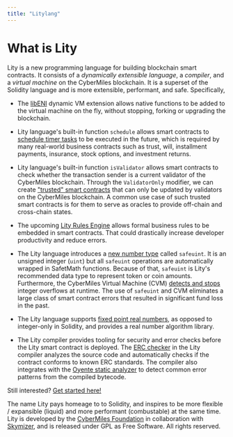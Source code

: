```yaml
---
title: "Litylang"
---
```


# What is Lity

Lity is a new programming language for building blockchain smart contracts. It consists of a *dynamically extensible language*, a *compiler*, and a *virtual machine* on the CyberMiles blockchain. It is a superset of the Solidity language and is more extensible, performant, and safe. Specifically,

* The [libENI](https://www.litylang.org/performance/) dynamic VM extension allows native functions to be added to the virtual machine on the fly, without stopping, forking or upgrading the blockchain. 

* Lity language's built-in function `schedule` allows smart contracts to [schedule timer tasks](https://www.litylang.org/scheduler/) to be executed in the future, which is required by many real-world business contracts such as trust, will, installment payments, insurance, stock options, and investment returns.

* Lity language's built-in function `isValidator` allows smart contracts to check whether the transaction sender is a current validator of the CyberMiles blockchain. Through the `ValidatorOnly` modifier, we can create ["trusted" smart contracts](https://www.litylang.org/trusted/) that can only be updated by validators on the CyberMiles blockchain. A common use case of such trusted smart contracts is for them to serve as oracles to provide off-chain and cross-chain states.

* The upcoming [Lity Rules Engine](https://www.litylang.org/business_rules/) allows formal business rules to be embedded in smart contracts. That could drastically increase developer productivity and reduce errors.

* The Lity language introduces a [new number type](https://www.litylang.org/security/#safeuint) called `safeuint`. It is an unsigned integer (`uint`) but all `safeuint` operations are automatically wrapped in SafetMath functions. Because of that, `safeuint` is Lity's recommended data type to represent token or coin amounts. Furthermore, the CyberMiles Virtual Machine (CVM) [detects and stops](https://www.litylang.org/security/#overflow) integer overflows at runtime. The use of `safeuint` and CVM eliminates a large class of smart contract errors that resulted in significant fund loss in the past.

* The Lity language supports [fixed point real numbers](https://www.litylang.org/number/), as opposed to integer-only in Solidity, and provides a real number algorithm library.

* The Lity compiler provides tooling for security and error checks before the Lity smart contract is deployed. The [ERC checker](https://www.litylang.org/security/#erc-checker) in the Lity compiler analyzes the source code and automatically checks if the contract conforms to known ERC standards. The compiler also integrates with the [Oyente static analyzer](https://www.litylang.org/security/#oyente) to detect common error patterns from the compiled bytecode.

Still interested? [Get started here!](https://www.litylang.org/getting_started/)

The name Lity pays homeage to to Solidity, and inspires to be more flexible / expansible (liquid) and more performant (combustable) at the same time. Lity is developed by the [CyberMiles Foundation](https://www.cybermiles.io/) in collaboration with [Skymizer](https://skymizer.com/), and is released under GPL as Free Software. All rights reserved.
